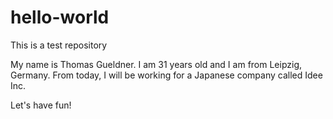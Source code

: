 # hello-world
This is a test repository

My name is Thomas Gueldner.
I am 31 years old and I am from Leipzig, Germany.
From today, I will be working for a Japanese company called Idee Inc.

Let's have fun!
